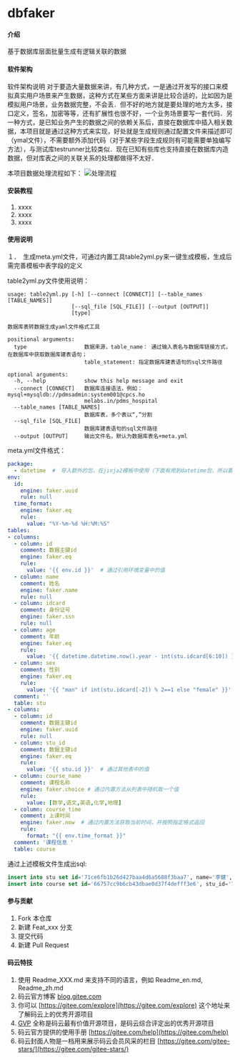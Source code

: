 # dbfaker

#### 介绍
基于数据库层面批量生成有逻辑关联的数据

#### 软件架构
软件架构说明
对于要造大量数据来讲，有几种方式，一是通过开发写的接口来模拟真实用户场景来产生数据，这种方式在某些方面来讲是比较合适的，比如因为是模拟用户场景，业务数据完整，不会丢．但不好的地方就是要处理的地方太多，接口定义，签名，加密等等，还有扩展性也很不好，一个业务场景要写一套代码．另一种方式，是已知业务产生的数据之间的依赖关系后，直接在数据库中插入相关数据，本项目就是通过这种方式来实现，好处就是生成规则通过配置文件来描述即可（ymal文件），不需要额外添加代码（对于某些字段生成规则有可能需要单独编写方法），与测试库testrunner比较类似．现在已知有些库也支持直接在数据库内造数据，但对库表之间的关联关系的处理都做得不太好．

本项目数据处理流程如下：
![处理流程](https://images.gitee.com/uploads/images/2020/0915/183724_40e0141c_1021400.png "屏幕截图.png")

#### 安装教程

1.  xxxx
2.  xxxx
3.  xxxx

#### 使用说明

１．　生成meta.yml文件，可通过内置工具table2yml.py来一键生成模板，生成后需完善模板中表字段的定义
    
table2yml.py文件使用说明：
```shell
usage: table2yml.py [-h] [--connect [CONNECT]] [--table_names [TABLE_NAMES]]
                    [--sql_file [SQL_FILE]] [--output [OUTPUT]]
                    [type]

数据库表转数据生成yaml文件格式工具

positional arguments:
  type                  数据来源，table_name： 通过输入表名与数据库链接方式，在数据库中获取数据库建表语句；
                        table_statement: 指定数据库建表语句的sql文件路径

optional arguments:
  -h, --help            show this help message and exit
  --connect [CONNECT]   数据库连接语法，例如：mysql+mysqldb://pdmsadmin:system001@cpcs.ho
                        melabs.in/pdms_hospital
  --table_names [TABLE_NAMES]
                        数据库表，多个表以“,”分割
  --sql_file [SQL_FILE]
                        数据库建表语句的sql文件路径
  --output [OUTPUT]     输出文件名，默认为数据库表名+meta.yml

```
meta.yml文件格式：
```yaml
package:
  - datetime  #　导入额外的包，在jinja2模板中使用（下面有用到datetime包，所以要先导入）
env:
  id:
    engine: faker.uuid
    rule: null
  time_format:
    engine: faker.eq
    rule:
      value: "%Y-%m-%d %H:%M:%S"
tables:
- columns:
  - column: id
    comment: 数据主键id
    engine: faker.eq
    rule:
      value: '{{ env.id }}'  # 通过引用环境变量中的值
  - column: name
    comment: 姓名
    engine: faker.name
    rule: null
  - column: idcard
    comment: 身份证号
    engine: faker.ssn
    rule: null
  - column: age
    comment: 年龄
    engine: faker.eq
    rule:
      value: '{{ datetime.datetime.now().year - int(stu.idcard[6:10]) }}'  #　通过jinja２模板直接计算
  - column: sex
    comment: 性别
    engine: faker.eq
    rule:
      value: '{{ "man" if int(stu.idcard[-2]) % 2==1 else "female" }}'  #　通过jinja２模板直接计算
  comment: ''
  table: stu
- columns:
  - column: id
    comment: 数据主键id
    engine: faker.uuid
    rule: null
  - column: stu_id
    comment: 数据主键id
    engine: faker.eq
    rule:
      value: '{{ stu.id }}'  # 通过其他表中的值
  - column: course_name
    comment: 课程名称
    engine: faker.choice # 通过内置方法从列表中随机取一个值
    rule:
      value: [数学,语文,英语,化学,地理]
  - column: course_time
    comment: 上课时间
    engine: faker.now  # 通过内置方法获取当前时间，并按照指定格式返回
    rule:
      format: "{{ env.time_format }}"
  comment: '课程信息 '
  table: course

```

通过上述模板文件生成出sql:
```sql
insert into stu set id='71ce6fb1b26d427baa4d6a5688f3baa7', name='李健', idcard='130530196601040537', age='54', sex='man';
insert into course set id='66757cc9b6cb43dbae0d37f4defff3e6', stu_id='71ce6fb1b26d427baa4d6a5688f3baa7', course_name='化学', course_time='2020-09-15 19:24:36';
```
#### 参与贡献

1.  Fork 本仓库
2.  新建 Feat_xxx 分支
3.  提交代码
4.  新建 Pull Request


#### 码云特技

1.  使用 Readme\_XXX.md 来支持不同的语言，例如 Readme\_en.md, Readme\_zh.md
2.  码云官方博客 [blog.gitee.com](https://blog.gitee.com)
3.  你可以 [https://gitee.com/explore](https://gitee.com/explore) 这个地址来了解码云上的优秀开源项目
4.  [GVP](https://gitee.com/gvp) 全称是码云最有价值开源项目，是码云综合评定出的优秀开源项目
5.  码云官方提供的使用手册 [https://gitee.com/help](https://gitee.com/help)
6.  码云封面人物是一档用来展示码云会员风采的栏目 [https://gitee.com/gitee-stars/](https://gitee.com/gitee-stars/)

